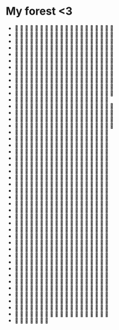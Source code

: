 # My forest <3
- 🌳 🌳 🌲 🌲 🌳 🌲 🌲 🌳 🌲 🌳  🌳 🌲 🌳 🌳 🌲 🌳 🌲 🌲 🌳 🌳
- 🌳 🌳 🌳 🌳 🌳 🌳 🌳 🌳 🌲 🌳 🌲 🌳 🌲 🌲 🌳 🌲 🌲 🌲 🌲 🌳
- 🌳 🌲 🌲 🌳 🌲 🌳 🌲 🌳 🌳 🌳 🌳 🌳 🌳 🌳 🌲 🌲 🌳 🌳 🌲 🌳
- 🌳 🌲 🌳 🌲 🌳 🌳 🌲 🌳 🌲 🌳 🌳 🌲 🌳 🌲 🌳 🌳 🌳 🌳 🌲 🌳
- 🌳 🌲 🌲 🌲 🌳 🌲 🌳 🌳 🌲 🌳 🌳 🌲 🌲 🌳 🌲 🌲 🌳 🌳 🌲 🌳
- 🌳 🌲 🌲 🌳 🌳 🌲 🌲 🌲 🌲 🌳 🌳 🌳 🌲 🌲 🌳 🌳 🌳 🌲 🌳 🌲
- 🌳 🌲 🌲 🌲 🌲 🌳 🌲 🌳 🌳 🌲 🌲 🌲 🌳 🌳 🌲 🌳 🌲 🌳 🌳 🌲
- 🌲 🌲 🌲 🌳 🌳 🌳 🌲 🌲 🌳 🌳 🌲 🌲 🌲 🌳 🌲 🌲 🌳 🌲 🌳 🌳
- 🌳 🌲 🌳 🌲 🌲 🌳 🌲 🌳 🌳 🌲 🌳 🌳 🌳 🌳 🌲 🌲 🌳 🌳 🌳 🌲
- 🌲 🌲 🌲 🌳 🌲 🌲 🌳 🌲 🌲 🌳 🌳 🌲 🌳 🌳 🌳 🌲 🌳 🌲 🌳 🌲
- 🌲 🌲 🌲 🌲 🌳 🌲 🌲 🌲 🌲 🌲 🌳 🌳 🌲 🌳 🌲 🌳 🌳 🌲 🌳 🌲
- 🌲 🌳 🌳 🌲 🌳 🌲 🌳 🌲 🌳 🌲 🌳 🌲 🌳 🌲 🌳 🌲 🌳 🌲 🌲
- 🌲 🌲 🌲 🌲 🌲 🌳 🌲 🌲 🌳 🌲 🌲 🌲 🌳 🌳 🌲 🌲 🌲 🌳 🌲 🌲
- 🌲 🌲 🌲 🌲 🌲 🌲 🌳 🌲 🌳 🌲 🌲 🌳 🌲 🌲 🌳 🌲 🌲 🌲 🌳 🌲
- 🌲 🌳 🌳 🌳 🌳 🌳 🌲 🌲 🌲 🌳 🌳 🌲 🌲 🌲 🌳 🌳 🌳 🌲 🌲 🌳
- 🌳 🌳 🌳 🌲 🌳 🌳 🌳 🌳 🌳 🌲 🌲 🌳 🌳 🌲 🌲 🌳 🌲 🌳 🌲 🌲
- 🌲 🌳 🌳 🌲 🌳 🌳 🌳 🌳 🌳 🌲 🌳 🌲 🌲 🌲 🌲 🌳 🌳 🌲 🌳
- 🌲 🌳 🌲 🌲 🌲 🌳 🌳 🌲 🌲 🌳 🌲 🌳 🌳 🌳 🌲 🌲 🌳 🌲 🌳
- 🌳 🌳 🌲 🌳 🌲 🌲 🌳 🌲 🌳 🌳 🌳 🌲 🌳 🌳 🌳 🌲 🌲 🌳 🌲
- 🌳 🌲 🌲 🌲 🌲 🌳 🌳 🌲 🌳 🌳 🌲 🌲 🌳 🌳 🌲 🌳 🌲 🌳 🌲
- 🌲 🌳 🌳 🌳 🌲 🌲 🌲 🌲 🌲 🌲 🌳 🌲 🌲 🌲 🌳 🌳 🌲 🌳 🌲
- 🌳 🌲 🌲 🌳 🌲 🌲 🌲 🌳 🌲 🌲 🌲 🌲 🌲 🌳 🌲 🌲 🌲 🌳 🌳
- 🌳 🌲 🌳 🌳 🌲 🌲 🌳 🌲 🌳 🌳 🌲 🌳 🌲 🌲 🌲 🌳 🌳 🌲 🌲
- 🌲 🌳 🌲 🌳 🌲 🌲 🌳 🌲 🌲 🌳 🌳 🌳 🌳 🌳 🌲 🌳 🌲 🌳 🌲
- 🌳 🌳 🌲 🌳 🌲 🌳 🌲 🌳 🌲 🌲 🌳 🌳 🌲 🌲 🌲 🌲 🌲 🌲 🌳
- 🌲 🌲 🌲 🌳 🌳 🌲 🌳 🌲 🌲 🌲 🌲 🌲 🌳 🌳 🌳 🌳 🌳 🌳 🌲
- 🌲 🌳 🌲 🌲 🌳 🌲 🌲 🌲 🌳 🌳 🌳 🌳 🌲 🌳 🌳 🌳 🌲 🌳 🌲
- 🌳 🌳 🌳 🌲 🌲 🌲 🌳 🌲 🌲 🌳 🌲 🌳 🌲 🌳 🌲 🌳 🌳 🌲 🌳
- 🌳 🌲 🌲 🌳 🌲 🌳 🌲 🌳 🌲 🌲 🌳 🌳 🌲 🌲 🌲 🌲 🌲 🌲 🌲
- 🌳 🌲 🌲 🌳 🌲 🌳 🌳 🌳 🌲 🌳 🌳 🌲 🌳 🌲 🌲 🌳 🌲 🌳 🌳
- 🌳 🌲 🌳 🌲 🌲 🌳 🌳 🌲 🌳 🌲 🌳 🌳 🌲 🌲 🌳 🌲 🌲 🌲 🌲
- 🌲 🌳 🌳 🌲 🌲 🌳 🌳 🌲 🌳 🌳 🌳 🌲 🌲 🌳 🌲 🌳 🌳 🌳 🌳
- 🌲 🌳 🌳 🌳 🌳 🌳 🌲 🌳 🌳 🌳 🌳 🌳 🌳 🌲 🌲 🌲 🌲 🌳 🌲
- 🌲 🌳 🌳 🌳 🌲 🌳 🌳 🌳 🌲 🌲 🌲 🌳 🌳 🌳 🌳 🌳 🌳 🌳 🌲
- 🌲 🌲 🌲 🌳 🌳 🌲 🌳 🌳 🌳 🌲 🌳 🌲 🌳 🌳 🌳 🌳 🌲 🌳 🌲
- 🌳 🌲 🌲 🌲 🌲 🌲 🌳 🌲 🌳 🌳 🌲 🌳 🌳 🌲 🌲 🌲 🌳 🌳 🌲
- 🌲 🌳 🌲 🌳 🌲 🌳 🌳 🌳 🌲 🌳 🌳 🌳 🌳 🌳 🌲 🌳 🌳 🌲 🌲
- 🌳 🌳 🌳 🌳 🌲 🌳 🌲 🌲 🌲 🌳 🌲 🌳 🌳 🌲 🌳 🌳 🌲 🌳 🌲
- 🌳 🌲 🌳 🌲 🌲 🌲 🌳 🌲 🌳 🌳 🌳 🌲 🌳 🌲 🌳 🌳 🌲 🌳 🌳
- 🌳 🌳 🌲 🌳 🌲 🌲 🌳 🌲 🌳 🌲 🌲 🌳 🌲 🌳 🌳 🌳 🌳 🌳 🌲
- 🌳 🌳 🌳 🌳 🌲 🌳 🌳 🌲 🌲 🌲 🌳 🌲 🌲 🌲 🌳 🌳 🌲 🌳 🌲
- 🌲 🌳 🌳 🌲 🌲 🌳 🌲 🌳 🌲 🌲 🌳 🌲 🌳 🌳 🌲 🌳 🌳 🌳 🌲
- 🌳 🌳 🌲 🌲 🌲 🌳 🌲 🌳 🌲 🌳 🌳 🌳 🌳 🌲 🌲 🌳 🌳 🌳 🌲
- 🌳 🌳 🌲 🌲 🌳 🌳 🌳 🌲 🌳 🌲 🌳 🌲 🌳 🌳 🌲 🌲 🌳 🌲 🌳
- 🌳 🌲 🌳 🌲 🌲 🌳 🌲 🌲 🌲 🌲 🌲 🌲 🌳 🌳 🌲 🌲 🌲 🌲 🌲
- 🌲 🌲 🌳 🌲 🌲 🌳 🌳
